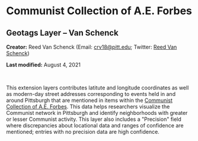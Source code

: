 # Communist Collection of A.E. Forbes

## Geotags Layer – Van Schenck

**Creator:** Reed Van Schenck (Email: [crv18@pitt.edu](mailto:crv18@pitt.edu); Twitter: [Reed Van Schenck](https://twitter.com/reedvanschenck))

**Last modified:** August 4, 2021

<br>

This extension layers contributes latitute and longitude coordinates as well as modern-day street addresses corresponding to events held in and around Pittsburgh that are mentioned in items within the [Communist Collection of A.E. Forbes](https://digital.library.pitt.edu/collection/communist-collection-ae-forbes). This data helps researchers visualize the Communist network in Pittsburgh and identify neighborhoods with greater or lesser Communist activity. This layer also includes a "Precision" field where discrepancies about locational data and ranges of confidence are mentioned; entries with no precision data are high confidence.
